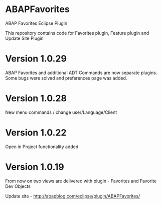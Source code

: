 # ABAPFavorites
ABAP Favorites Eclipse Plugin

This repository contains code for Favorites plugin, Feature plugin and Update Site Plugin
# Version 1.0.29
  
  ABAP Favorites and additional ADT Commands are now separate plugins. Some bugs were solved and preferences page was added.

# Version 1.0.28

New menu commands / change user/Language/Client

# Version 1.0.22

Open in Project functionality added

# Version 1.0.19


From now on two views are delivered with plugin - Favorites and Favorite Dev Objects

Update site - http://abapblog.com/eclipse/plugin/ABAPFavorites/
